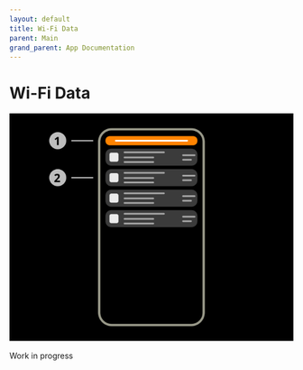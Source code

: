 ```yaml
---
layout: default
title: Wi-Fi Data
parent: Main
grand_parent: App Documentation
---
```


# Wi-Fi Data

![Wi-Fi Data Scheme](../images/main_northbound_data.svg)

Work in progress
